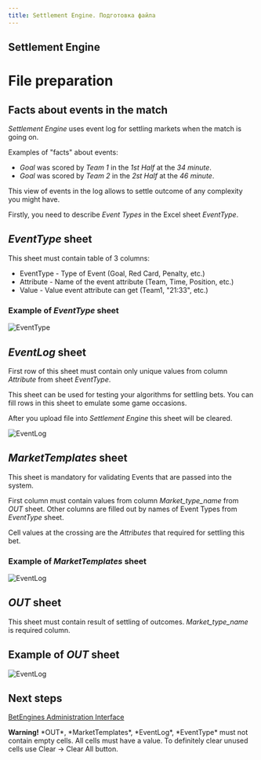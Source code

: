 ```yaml
---
title: Settlement Engine. Подготовка файла
---
```


## Settlement Engine

# File preparation

## Facts about events in the match

*Settlement Engine* uses event log for settling markets when the match is going on.

Examples of "facts" about events:

* *Goal* was scored by *Team 1* in the *1st Half* at the *34 minute*.
* *Goal* was scored by *Team 2* in the *2st Half* at the *46 minute*.

This view of events in the log allows to settle outcome of any complexity you might have.

Firstly, you need to describe *Event Types* in the Excel sheet *EventType*.

## *EventType* sheet

This sheet must contain table of 3 columns:

* EventType - Type of Event (Goal, Red Card, Penalty, etc.)
* Attribute - Name of the event attribute (Team, Time, Position, etc.)
* Value     - Value event attribute can get (Team1, "21:33", etc.)

### Example of *EventType* sheet

![EventType](/images/event-type-sengine.png)

## *EventLog* sheet

First row of this sheet must contain only unique values from column *Attribute* from sheet *EventType*.

This sheet can be used for testing your algorithms for settling bets. You can fill rows in this sheet to emulate some game occasions.

After you upload file into *Settlement Engine* this sheet will be cleared.

![EventLog](/images/event-log-sengine.png)

## *MarketTemplates* sheet

This sheet is mandatory for validating Events that are passed into the system.

First column must contain values from column *Market_type_name* from *OUT* sheet. Other columns are filled out by names of Event Types from *EventType* sheet.

Cell values at the crossing are the *Attributes* that required for settling this bet.


### Example of *MarketTemplates* sheet

![EventLog](/images/market-templates-sengine.png)

## *OUT* sheet

This sheet must contain result of settling of outcomes. *Market_type_name* is required column.

## Example of *OUT* sheet

![EventLog](/images/out-sengine.png)

## Next steps
[BetEngines Administration Interface](/ru/doc/user-guide/)

<div class="well well-sm">
<b>Warning!</b> *OUT*, *MarketTemplates*, *EventLog*, *EventType* must not contain empty cells. All cells must have a value. To definitely clear unused cells use Clear -> Clear All button.
</div>
